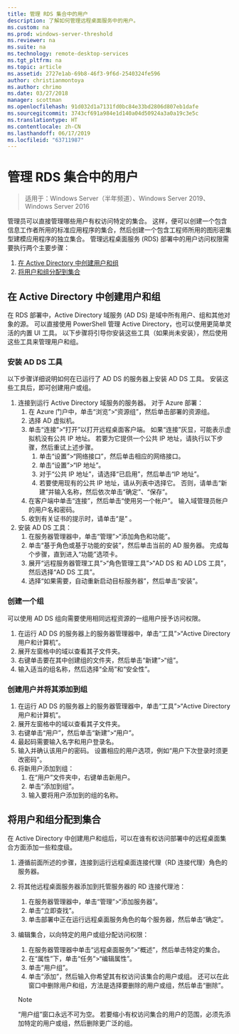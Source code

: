 ```yaml
---
title: 管理 RDS 集合中的用户
description: 了解如何管理远程桌面服务中的用户。
ms.custom: na
ms.prod: windows-server-threshold
ms.reviewer: na
ms.suite: na
ms.technology: remote-desktop-services
ms.tgt_pltfrm: na
ms.topic: article
ms.assetid: 2727e1ab-69b8-46f3-9f6d-2540324fe596
author: christianmontoya
ms.author: chrimo
ms.date: 03/27/2018
manager: scottman
ms.openlocfilehash: 91d032d1a7131fd0bc84e33bd2806d807eb1dafe
ms.sourcegitcommit: 3743cf691a984e1d140a04d50924a3a0a19c3e5c
ms.translationtype: HT
ms.contentlocale: zh-CN
ms.lasthandoff: 06/17/2019
ms.locfileid: "63711987"
---
```

# <a name="manage-users-in-your-rds-collection"></a>管理 RDS 集合中的用户

>适用于：Windows Server（半年频道）、Windows Server 2019、Windows Server 2016

管理员可以直接管理哪些用户有权访问特定的集合。 这样，便可以创建一个包含信息工作者所用的标准应用程序的集合，然后创建一个包含工程师所用的图形密集型建模应用程序的独立集合。 管理远程桌面服务 (RDS) 部署中的用户访问权限需要执行两个主要步骤：

1.  [在 Active Directory 中创建用户和组](#create-your-users-and-groups-in-active-directory)
2.  [将用户和组分配到集合](#assign-users-and-groups-to-collections)


## <a name="create-your-users-and-groups-in-active-directory"></a>在 Active Directory 中创建用户和组

在 RDS 部署中，Active Directory 域服务 (AD DS) 是域中所有用户、组和其他对象的源。 可以直接使用 PowerShell 管理 Active Directory，也可以使用更简单灵活的内置 UI 工具。 以下步骤将引导你安装这些工具（如果尚未安装），然后使用这些工具来管理用户和组。

### <a name="install-ad-ds-tools"></a>安装 AD DS 工具

以下步骤详细说明如何在已运行了 AD DS 的服务器上安装 AD DS 工具。 安装这些工具后，即可创建用户或组。

1. 连接到运行 Active Directory 域服务的服务器。 对于 Azure 部署：
   1. 在 Azure 门户中，单击“浏览”>“资源组”，然后单击部署的资源组。 
   2. 选择 AD 虚拟机。
   3. 单击“连接”>“打开”以打开远程桌面客户端。  如果“连接”灰显，可能表示虚拟机没有公共 IP 地址。  若要为它提供一个公共 IP 地址，请执行以下步骤，然后重试上述步骤。
      1. 单击“设置”>“网络接口”，然后单击相应的网络接口。 
      2. 单击“设置”>“IP 地址”。 
      3. 对于“公共 IP 地址”，请选择“已启用”，然后单击“IP 地址”。   
      4. 若要使用现有的公共 IP 地址，请从列表中选择它。 否则，请单击“新建”并输入名称，然后依次单击“确定”、“保存”。   
   4. 在客户端中单击“连接”，然后单击“使用另一个帐户”。   输入域管理员帐户的用户名和密码。
   5. 收到有关证书的提示时，请单击“是”  。
2. 安装 AD DS 工具：
   1. 在服务器管理器中，单击“管理”>“添加角色和功能”。 
   2. 单击“基于角色或基于功能的安装”，然后单击当前的 AD 服务器。  完成每个步骤，直到进入“功能”选项卡。 
   3. 展开“远程服务器管理工具”>“角色管理工具”>“AD DS 和 AD LDS 工具”，然后选择“AD DS 工具”。  
   4. 选择“如果需要，自动重新启动目标服务器”，然后单击“安装”。  

### <a name="create-a-group"></a>创建一个组

可以使用 AD DS 组向需要使用相同远程资源的一组用户授予访问权限。

1. 在运行 AD DS 的服务器上的服务器管理器中，单击“工具”>“Active Directory 用户和计算机”。 
2. 展开左窗格中的域以查看其子文件夹。
3. 右键单击要在其中创建组的文件夹，然后单击“新建”>“组”。 
4. 输入适当的组名称，然后选择“全局”和“安全性”。  

### <a name="create-a-user-and-add-to-a-group"></a>创建用户并将其添加到组
1. 在运行 AD DS 的服务器上的服务器管理器中，单击“工具”>“Active Directory 用户和计算机”。 
2. 展开左窗格中的域以查看其子文件夹。
3. 右键单击“用户”，然后单击“新建”>“用户”。  
4. 最起码需要输入名字和用户登录名。
5. 输入并确认该用户的密码。 设置相应的用户选项，例如“用户下次登录时须更改密码”。 
6. 将新用户添加到组：
   1. 在“用户”文件夹中，右键单击新用户。 
   2. 单击“添加到组”。 
   3. 输入要将用户添加到的组的名称。

## <a name="assign-users-and-groups-to-collections"></a>将用户和组分配到集合
在 Active Directory 中创建用户和组后，可以在谁有权访问部署中的远程桌面集合方面添加一些粒度级。

1. 遵循前面所述的步骤，连接到运行远程桌面连接代理（RD 连接代理）角色的服务器。
2. 将其他远程桌面服务器添加到托管服务器的 RD 连接代理池：
   1. 在服务器管理器中，单击“管理”>“添加服务器”。 
   2. 单击“立即查找”。 
   3. 单击部署中正在运行远程桌面服务角色的每个服务器，然后单击“确定”。 
3. 编辑集合，以向特定的用户或组分配访问权限：
   1. 在服务器管理器中单击“远程桌面服务”>“概述”，然后单击特定的集合。 
   2. 在“属性”下，单击“任务”>“编辑属性”。  
   3. 单击“用户组”。 
   4. 单击“添加”，然后输入你希望其有权访问该集合的用户或组。  还可以在此窗口中删除用户和组，方法是选择要删除的用户或组，然后单击“删除”。  
   
   >[!NOTE] 
   > “用户组”窗口永远不可为空。 若要缩小有权访问集合的用户的范围，必须先添加特定的用户或组，然后删除更广泛的组。